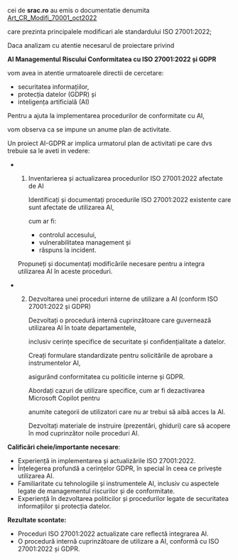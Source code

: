 
cei de **srac.ro** au emis o documentatie denumita [Art_CR_Modifi_70001_oct2022](https://www.srac.ro/files/documente/Art_CR_Modificari_ISO%2027001_oct2022.pdf) 

care prezinta  principalele modificari ale standardului ISO 27001:2022;

Daca analizam cu atentie necesarul de proiectare privind 

**AI Managementul Riscului Conformitatea cu ISO 27001:2022 și GDPR**

vom avea in atentie urmatoarele directii de cercetare:

 - securitatea informațiilor,
 - protecția datelor (GDPR) și
 - inteligența artificială (AI)

Pentru a ajuta la implementarea procedurilor de conformitate cu AI,

vom observa ca se impune un anume plan de activitate.

Un proiect AI-GDPR ar implica urmatorul plan de activitati pe care dvs trebuie sa le aveti in vedere:

 - 1. Inventarierea și actualizarea procedurilor ISO 27001:2022 afectate de AI

      Identificați și documentați procedurile ISO 27001:2022 existente care sunt afectate de utilizarea AI,

      cum ar fi:
      
      - controlul accesului,
      - vulnerabilitatea management și
      - răspuns la incident.
   
   Propuneți și documentați modificările necesare pentru a integra utilizarea AI în aceste proceduri.
   
 - 2. Dezvoltarea unei proceduri interne de utilizare a AI (conform ISO 27001:2022 și GDPR)

      Dezvoltați o procedură internă cuprinzătoare care guvernează utilizarea AI în toate departamentele,

      inclusiv cerințe specifice de securitate și confidențialitate a datelor.

      Creați formulare standardizate pentru solicitările de aprobare a instrumentelor AI,

      asigurând conformitatea cu politicile interne și GDPR.

      Abordați cazuri de utilizare specifice, cum ar fi dezactivarea Microsoft Copilot pentru

      anumite categorii de utilizatori care nu ar trebui să aibă acces la AI.

      Dezvoltați materiale de instruire (prezentări, ghiduri) care să acopere în mod cuprinzător noile proceduri AI.


**Calificări cheie/importante necesare**: 

 - Experiență in implementarea și actualizările ISO 27001:2022.
 - Înțelegerea profundă a cerințelor GDPR, în special în ceea ce privește utilizarea AI.
 - Familiaritate cu tehnologiile și instrumentele AI, inclusiv cu aspectele legate de managementul riscurilor și de conformitate.
 - Experiență în dezvoltarea politicilor și procedurilor legate de securitatea informațiilor și protecția datelor.
 
**Rezultate scontate:** 

 - Proceduri ISO 27001:2022 actualizate care reflectă integrarea AI.
 - O procedură internă cuprinzătoare de utilizare a AI, conformă cu ISO 27001:2022 și GDPR.
